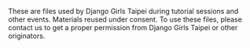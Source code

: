 These are files used by Django Girls Taipei during tutorial sessions and other events. Materials reused under consent. To use these files, please contact us to get a proper permission from Django Girls Taipei or other originators.